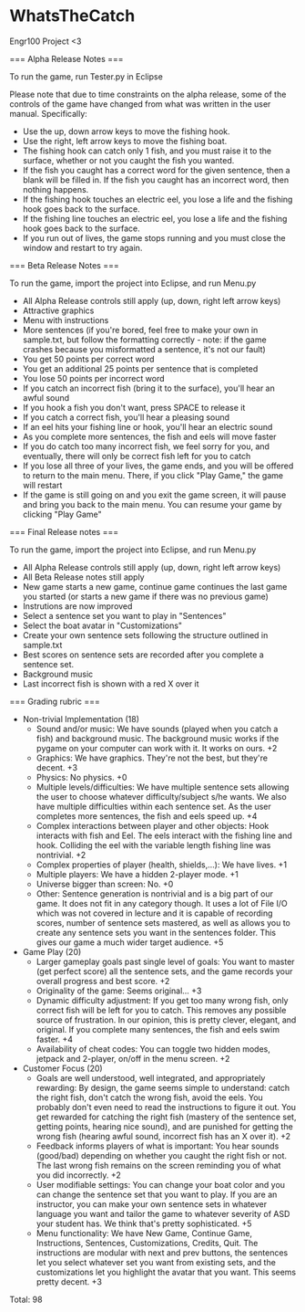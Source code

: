 # WhatsTheCatch
Engr100 Project  &lt;3

=== Alpha Release Notes ===

To run the game, run Tester.py in Eclipse

Please note that due to time constraints on the alpha release, some of the controls of the game have changed from what was written in the user manual. Specifically:

* Use the up, down arrow keys to move the fishing hook. 
* Use the right, left arrow keys to move the fishing boat. 
* The fishing hook can catch only 1 fish, and you must raise it to the surface, whether or not you caught the fish you wanted.
* If the fish you caught has a correct word for the given sentence, then a blank will be filled in. If the fish you caught has an incorrect word, then nothing happens. 
* If the fishing hook touches an electric eel, you lose a life and the fishing hook goes back to the surface.
* If the fishing line touches an electric eel, you lose a life and the fishing hook goes back to the surface.
* If you run out of lives, the game stops running and you must close the window and restart to try again.

=== Beta Release Notes ===

To run the game, import the project into Eclipse, and run Menu.py

* All Alpha Release controls still apply (up, down, right left arrow keys) 
* Attractive graphics
* Menu with instructions
* More sentences (if you're bored, feel free to make your own in sample.txt, but follow the formatting correctly - note: if the game crashes because you misformatted a sentence, it's not our fault)
* You get 50 points per correct word
* You get an additional 25 points per sentence that is completed
* You lose 50 points per incorrect word
* If you catch an incorrect fish (bring it to the surface), you'll hear an awful sound
* If you hook a fish you don't want, press SPACE to release it
* If you catch a correct fish, you'll hear a pleasing sound
* If an eel hits your fishing line or hook, you'll hear an electric sound
* As you complete more sentences, the fish and eels will move faster
* If you do catch too many incorrect fish, we feel sorry for you, and eventually, there will only be correct fish left for you to catch
* If you lose all three of your lives, the game ends, and you will be offered to return to the main menu. There, if you click "Play Game," the game will restart
* If the game is still going on and you exit the game screen, it will pause and bring you back to the main menu. You can resume your game by clicking "Play Game"

=== Final Release notes ===

To run the game, import the project into Eclipse, and run Menu.py

* All Alpha Release controls still apply (up, down, right left arrow keys)
* All Beta Release notes still apply
* New game starts a new game, continue game continues the last game you started (or starts a new game if there was no previous game)
* Instrutions are now improved
* Select a sentence set you want to play in "Sentences"
* Select the boat avatar in "Customizations"
* Create your own sentence sets following the structure outlined in sample.txt
* Best scores on sentence sets are recorded after you complete a sentence set. 
* Background music
* Last incorrect fish is shown with a red X over it

=== Grading rubric ===
* Non-trivial Implementation (18)
  * Sound and/or music: We have sounds (played when you catch a fish) and background music. The background music works if the pygame on your computer can work with it. It works on ours. +2
  * Graphics: We have graphics. They're not the best, but they're decent. +3
  * Physics: No physics. +0
  * Multiple levels/difficulties: We have multiple sentence sets allowing the user to choose whatever difficulty/subject s/he wants. We also have multiple difficulties within each sentence set. As the user completes more sentences, the fish and eels speed up. +4
  * Complex interactions between player and other objects: Hook interacts with fish and Eel. The eels interact with the fishing line and hook. Colliding the eel with the variable length fishing line was nontrivial. +2
  * Complex properties of player (health, shields,...): We have lives. +1
  * Multiple players: We have a hidden 2-player mode. +1
  * Universe bigger than screen: No. +0
  * Other: Sentence generation is nontrivial and is a big part of our game. It does not fit in any category though. It uses a lot of File I/O which was not covered in lecture and it is capable of recording scores, number of sentence sets mastered, as well as allows you to create any sentence sets you want in the sentences folder. This gives our game a much wider target audience. +5
* Game Play (20)
  * Larger gameplay goals past single level of goals: You want to master (get perfect score) all the sentence sets, and the game records your overall progress and best score. +2
  * Originality of the game: Seems original... +3
  * Dynamic difficulty adjustment: If you get too many wrong fish, only correct fish will be left for you to catch. This removes any possible source of frustration. In our opinion, this is pretty clever, elegant, and original. If you complete many sentences, the fish and eels swim faster. +4
  * Availability of cheat codes: You can toggle two hidden modes, jetpack and 2-player, on/off in the menu screen. +2
* Customer Focus (20)
  * Goals are well understood, well integrated, and appropriately rewarding: By design, the game seems simple to understand: catch the right fish, don't catch the wrong fish, avoid the eels. You probably don't even need to read the instructions to figure it out. You get rewarded for catching the right fish (mastery of the sentence set, getting points, hearing nice sound), and are punished for getting the wrong fish (hearing awful sound, incorrect fish has an X over it). +2
  * Feedback informs players of what is important: You hear sounds (good/bad) depending on whether you caught the right fish or not. The last wrong fish remains on the screen reminding you of what you did incorrectly. +2
  * User modifiable settings: You can change your boat color and you can change the sentence set that you want to play. If you are an instructor, you can make your own sentence sets in whatever language you want and tailor the game to whatever severity of ASD your student has. We think that's pretty sophisticated. +5
  * Menu functionality: We have New Game, Continue Game, Instructions, Sentences, Customizations, Credits, Quit. The instructions are modular with next and prev buttons, the sentences let you select whatever set you want from existing sets, and the customizations let you highlight the avatar that you want. This seems pretty decent. +3
 
Total: 98
